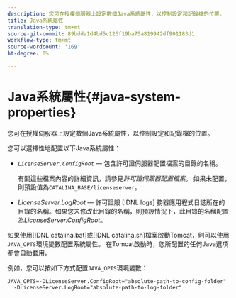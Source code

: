 ```yaml
---
description: 您可在授權伺服器上設定數個Java系統屬性，以控制設定和記錄檔的位置。
title: Java系統屬性
translation-type: tm+mt
source-git-commit: 89bdda1d4bd5c126f19ba75a819942df901183d1
workflow-type: tm+mt
source-wordcount: '169'
ht-degree: 0%

---
```



# Java系統屬性{#java-system-properties}

您可在授權伺服器上設定數個Java系統屬性，以控制設定和記錄檔的位置。

您可以選擇性地配置以下Java系統屬性：

* *`LicenseServer.ConfigRoot`* — 包含許可證伺服器配置檔案的目錄的名稱。

   有關這些檔案內容的詳細資訊，請參見&#x200B;*許可證伺服器配置檔案*。 如果未配置，則預設值為`CATALINA_BASE/licenseserver`。

* *LicenseServer.LogRoot* — 許可證服 [!DNL logs] 務器應用程式日誌所在的目錄的名稱。如果您未修改此目錄的名稱，則預設情況下，此目錄的名稱配置為&#x200B;*LicenseServer.ConfigRoot*。

如果使用[!DNL catalina.bat]或[!DNL catalina.sh]檔案啟動Tomcat，則可以使用`JAVA_OPTS`環境變數配置系統屬性。 在Tomcat啟動時，您所配置的任何Java選項都會自動套用。

例如，您可以按如下方式配置`JAVA_OPTS`環境變數：

```
JAVA_OPTS=-DLicenseServer.ConfigRoot="absolute-path-to-config-folder" 
  -DLicenseServer.LogRoot="absolute-path-to-log-folder"
```

